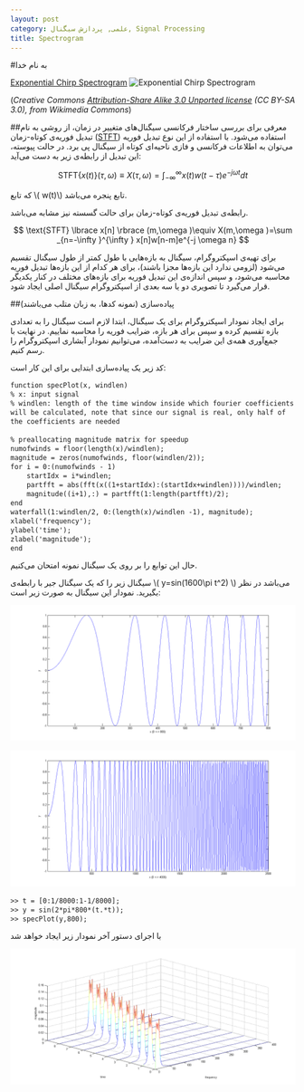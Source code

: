 ```yaml
---
layout: post
category: علمی, پردازش سیگنال, Signal Processing
title: Spectrogram
---
```

#به نام خدا

[Exponential Chirp Spectrogram](http://commons.wikimedia.org/wiki/File:Expchirp.jpg)
![Exponential Chirp Spectrogram](http://upload.wikimedia.org/wikipedia/commons/f/f1/Expchirp.jpg)

(*Creative Commons [Attribution-Share Alike 3.0 Unported license](http://creativecommons.org/licenses/by-sa/3.0/deed.en) (CC BY-SA 3.0), from Wikimedia Commons*)

##معرفی
برای بررسی ساختار فرکانسی سیگنال‌های متغییر در زمان، از روشی به نام تبدیل فوریه‌ی کوتاه-زمان ([STFT](http://en.wikipedia.org/wiki/STFT)) استفاده می‌شود. با استفاده از این نوع تبدیل فوریه می‌توان به اطلاعات فرکانسی و فازی ناحیه‌ای کوتاه از سیگنال پی برد. در حالت پیوسته، این تبدیل از رابطه‌ی زیر به دست می‌آید:

$$ \text{STFT} ‎\lbrace x(t) ‎\rbrace (\tau ,\omega ) \equiv X ( \tau ,\omega ) = \int _{-\infty }^{\infty} x(t)w(t-\tau )e^{-j \omega t}dt $$

که تابع \\( w(t)\\) تابع پنجره می‌باشد.

رابطه‌ی تبدیل فوریه‌ی کوتاه-زمان برای حالت گسسته نیز مشابه می‌باشد.

$$ \text{STFT} \lbrace x[n] \rbrace (m,\omega )\equiv X(m,\omega )=\sum _{n=-\infty }^{\infty } x[n]w[n-m]e^{-j \omega  n} $$

برای تهیه‌ی اسپکتروگرام، سیگنال به بازه‌هایی با طول کمتر از طول سیگنال تقسیم می‌شود (لزومی ندارد این بازه‌ها مجزا باشند)، برای هر کدام از این بازه‌ها تبدیل فوریه محاسبه می‌شود، و سپس اندازه‌ی این تبدیل فوریه برای بازه‌های مختلف در کنار یکدیگر قرار می‌گیرد تا تصویری دو یا سه بعدی از اسپکتروگرام سیگنال اصلی ایجاد شود. 

##پیاده‌سازی
(نمونه کدها، به زبان متلب می‌باشند)

برای ایجاد نمودار اسپکتروگرام برای یک سیگنال، ابتدا لازم است سیگنال را به تعدادی بازه تقسیم کرده و سپس برای هر بازه، ضرایب فوریه را محاسبه نماییم. در نهایت با جمع‌آوری همه‌ی این ضرایب به دست‌آمده، می‌توانیم نمودار آبشاری اسپکتروگرام را رسم کنیم.

کد زیر یک پیاده‌سازی ابتدایی برای این کار است:

	function specPlot(x, windlen)
	% x: input signal
	% windlen: length of the time window inside which fourier coefficients will be calculated, note that since our signal is real, only half of the coefficients are needed
	
	% preallocating magnitude matrix for speedup
	numofwinds = floor(length(x)/windlen);
	magnitude = zeros(numofwinds, floor(windlen/2));
	for i = 0:(numofwinds - 1)
   		startIdx = i*windlen;
   		partfft = abs(fft(x((1+startIdx):(startIdx+windlen))))/windlen;
   		magnitude((i+1),:) = partfft(1:length(partfft)/2);
	end
	waterfall(1:windlen/2, 0:(length(x)/windlen -1), magnitude);
	xlabel('frequency');
	ylabel('time');
	zlabel('magnitude');
	end
	
حال این توابع را بر روی یک سیگنال نمونه امتحان می‌کنیم.

سیگنال زیر را که یک سیگنال جیر با رابطه‌ی \\( y=sin(1600\pi t^2) \\) می‌باشد در نظر بگیرید. نمودار این سیگنال به صورت زیر است:

![Chirp Plot, limited](/stylesheets/images/chirp-limited.png)

![Chirp Plot](/stylesheets/images/chirp.png)

	>> t = [0:1/8000:1-1/8000];
	>> y = sin(2*pi*800*(t.*t));
	>> specPlot(y,800);

با اجرای دستور آخر نمودار زیر ایجاد خواهد شد

![Spectrogram waterfall plot](/stylesheets/images/chirp-specplot.png)